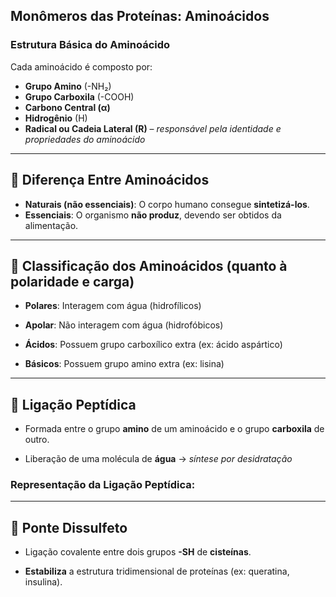 ## Monômeros das Proteínas: Aminoácidos

### Estrutura Básica do Aminoácido

Cada aminoácido é composto por:

- **Grupo Amino** (-NH₂)
- **Grupo Carboxila** (-COOH)
- **Carbono Central (α)**
- **Hidrogênio** (H)
- **Radical ou Cadeia Lateral (R)** – _responsável pela identidade e propriedades do aminoácido_

---

## 🧪 Diferença Entre Aminoácidos

- **Naturais (não essenciais)**: O corpo humano consegue **sintetizá-los**.
- **Essenciais**: O organismo **não produz**, devendo ser obtidos da alimentação.

---

## 🧊 Classificação dos Aminoácidos (quanto à polaridade e carga)

- **Polares**: Interagem com água (hidrofílicos)
- **Apolar**: Não interagem com água (hidrofóbicos)
- **Ácidos**: Possuem grupo carboxílico extra (ex: ácido aspártico)
    
- **Básicos**: Possuem grupo amino extra (ex: lisina)
    

---

## 🔗 Ligação Peptídica

- Formada entre o grupo **amino** de um aminoácido e o grupo **carboxila** de outro.
    
- Liberação de uma molécula de **água** → _síntese por desidratação_
    

### Representação da Ligação Peptídica:

---

## 🧷 Ponte Dissulfeto

- Ligação covalente entre dois grupos **-SH** de **cisteínas**.
    
- **Estabiliza** a estrutura tridimensional de proteínas (ex: queratina, insulina).